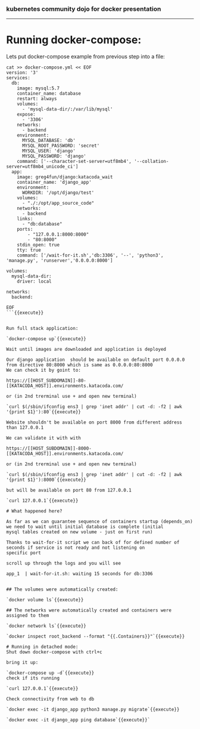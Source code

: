 ### kubernetes community dojo for docker presentation
---  

# Running docker-compose:

Lets put docker-compose example from previous step into a file:
```
cat >> docker-compose.yml << EOF
version: '3'
services:
  db:
    image: mysql:5.7
    container_name: database
    restart: always
    volumes:
      - 'mysql-data-dir/:/var/lib/mysql'
    expose:
      - '3306'
    networks:
      - backend
    environment:
      MYSQL_DATABASE: 'db'
      MYSQL_ROOT_PASSWORD: 'secret'
      MYSQL_USER: 'django'
      MYSQL_PASSWORD: 'django'
    command: ['--character-set-server=utf8mb4', '--collation-server=utf8mb4_unicode_ci']
  app:
    image: greg4fun/django:katacoda_wait
    container_name: 'django_app'
    environment:
      WORKDIR: '/opt/django/test'
    volumes:
      - "./:/opt/app_source_code"
    networks:
      - backend
    links:
      - "db:database"
    ports:
        - "127.0.0.1:8000:8000"
        - "80:8000"
    stdin_open: true
    tty: true
    command: ['/wait-for-it.sh','db:3306', '--', 'python3', 'manage.py', 'runserver','0.0.0.0:8000']

volumes:
  mysql-data-dir:
    driver: local

networks:
  backend:

EOF
```{{execute}}


Run full stack application:

`docker-compose up`{{execute}}

Wait until images are downloaded and application is deployed 

Our django application  should be available on default port 0.0.0.0 from directive 80:8000 which is same as 0.0.0.0:80:8000
We can check it by goint to:

https://[[HOST_SUBDOMAIN]]-80-[[KATACODA_HOST]].environments.katacoda.com/

or (in 2nd trerminal use + and open new terminal)

`curl $(/sbin/ifconfig ens3 | grep 'inet addr' | cut -d: -f2 | awk '{print $1}'):80`{{execute}}

Website shouldn't be available on port 8000 from different address than 127.0.0.1

We can validate it with with

https://[[HOST_SUBDOMAIN]]-8000-[[KATACODA_HOST]].environments.katacoda.com/

or (in 2nd trerminal use + and open new terminal)

`curl $(/sbin/ifconfig ens3 | grep 'inet addr' | cut -d: -f2 | awk '{print $1}'):8000`{{execute}}

but will be available on port 80 from 127.0.0.1

`curl 127.0.0.1`{{execute}}

# What happened here?

As far as we can guarantee sequence of containers startup (depends_on) we need to wait until initial database is complete (initial
mysql tables created on new volume - just on first run)

Thanks to wait-for-it script we can back of for defined number of seconds if service is not ready and not listening on
specific port

scroll up through the logs and you will see 

app_1  | wait-for-it.sh: waiting 15 seconds for db:3306


## The volumes were automatically created:

`docker volume ls`{{execute}}

## The networks were automatically created and containers were assigned to them

`docker network ls`{{execute}}

`docker inspect root_backend --format "{{.Containers}}"`{{execute}}

# Running in detached mode:
Shut down docker-compose with ctrl+c

bring it up:

`docker-compose up -d`{{execute}}
check if its running

`curl 127.0.0.1`{{execute}}

Check connectivity from web to db

`docker exec -it django_app python3 manage.py migrate`{{execute}}

`docker exec -it django_app ping database`{{execute}}`


